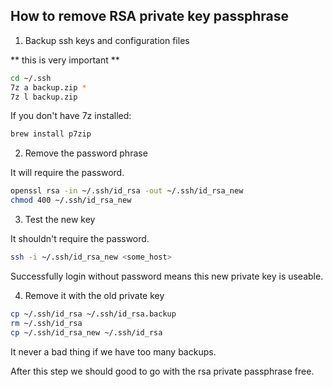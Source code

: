 ## How to remove RSA private key passphrase

1. Backup ssh keys and configuration files

** this is very important **

```bash
cd ~/.ssh
7z a backup.zip *
7z l backup.zip
```

If you don't have 7z installed:

```bash
brew install p7zip
```
 
2. Remove the password phrase

It will require the password.

```bash
openssl rsa -in ~/.ssh/id_rsa -out ~/.ssh/id_rsa_new
chmod 400 ~/.ssh/id_rsa_new
```

3. Test the new key

It shouldn't require the password.

```bash
ssh -i ~/.ssh/id_rsa_new <some_host>
```

Successfully login without password means this new private key is useable.

4. Remove it with the old private key

```bash
cp ~/.ssh/id_rsa ~/.ssh/id_rsa.backup
rm ~/.ssh/id_rsa
cp ~/.ssh/id_rsa_new ~/.ssh/id_rsa
```

It never a bad thing if we have too many backups.

After this step we should good to go with the rsa private passphrase free.
